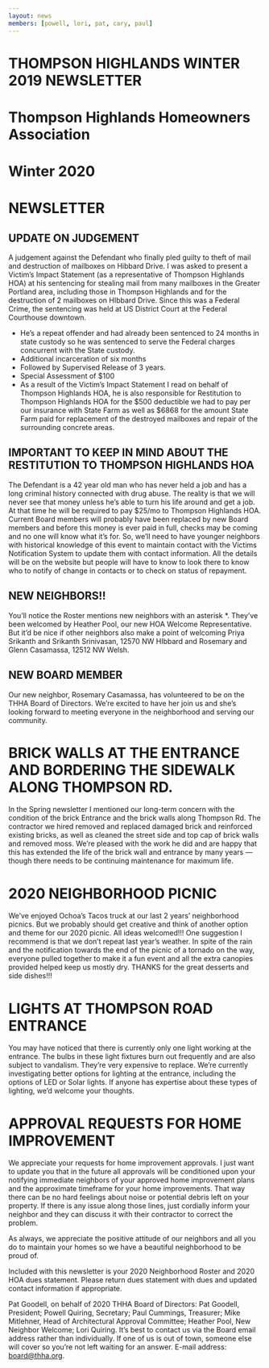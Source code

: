 ```yaml
---
layout: news
members: [powell, lori, pat, cary, paul]
---
```

# THOMPSON HIGHLANDS WINTER 2019 NEWSLETTER

# Thompson Highlands Homeowners Association
# Winter 2020
# NEWSLETTER

## UPDATE ON JUDGEMENT
A judgement against the Defendant who finally pled guilty to theft of mail and destruction of mailboxes on Hibbard Drive. I was asked to present a Victim’s Impact Statement (as a representative of Thompson Highlands HOA) at his sentencing for stealing mail from many mailboxes in the Greater Portland area, including those in Thompson Highlands and for the destruction of 2 mailboxes on HIbbard Drive. Since this was a Federal Crime, the sentencing was held at US District Court at the Federal Courthouse downtown.

- He’s a repeat offender and had already been sentenced to 24 months in state custody so he
was sentenced to serve the Federal charges concurrent with the State custody.
- Additional incarceration of six months
- Followed by Supervised Release of 3 years.
- Special Assessment of $100
- As a result of the Victim’s Impact Statement I read on behalf of Thompson Highlands HOA, he is also responsible for Restitution to Thompson Highlands HOA for the $500 deductible we had to pay per our insurance with State Farm as well as $6868 for the amount State Farm paid for replacement of the destroyed mailboxes and repair of the surrounding concrete areas.

## IMPORTANT TO KEEP IN MIND ABOUT THE RESTITUTION TO THOMPSON HIGHLANDS HOA
The Defendant is a 42 year old man who has never held a job and has a long criminal history connected with drug abuse. The reality is that we will never see that money unless he’s able to turn his life around and get a job. At that time he will be required to pay $25/mo to Thompson Highlands HOA. Current Board members will probably have been replaced by new Board members and before this money is ever paid in full, checks may be coming and no one will know what it’s for. So, we’ll need to have younger neighbors with historical knowledge of this event to maintain contact with the Victims Notification System to update them with contact information. All the details will be on the website but people will have to know to look there to know who to notify of change in contacts or to check on status of repayment.

## NEW NEIGHBORS!!
You’ll notice the Roster mentions new neighbors with an asterisk *.  They’ve been welcomed by Heather Pool, our new HOA Welcome Representative. But it’d be nice if other neighbors also make a point of welcoming Priya Srikanth and Srikanth Srinivasan, 12570 NW HIbbard and Rosemary and Glenn Casamassa, 12512 NW Welsh.

## NEW BOARD MEMBER
 Our new neighbor, Rosemary Casamassa, has volunteered to be on the THHA Board of Directors. We’re excited to have her join us and she’s looking forward to meeting everyone in the neighborhood and serving our community.

# BRICK WALLS AT THE ENTRANCE AND BORDERING THE SIDEWALK ALONG THOMPSON RD.
In the Spring newsletter I mentioned our long-term concern with the condition of the brick Entrance and the brick walls along Thompson Rd. The contractor we hired removed and replaced damaged brick and reinforced existing bricks, as well as cleaned the street side and top cap of brick walls and removed moss. We’re pleased with the work he did and are happy that this has extended the life of the brick wall and entrance by many years — though there needs to be continuing maintenance for maximum life. 

# 2020 NEIGHBORHOOD PICNIC
We’ve enjoyed Ochoa’s Tacos truck at our last 2 years’ neighborhood picnics. But we probably should get creative and think of another option and theme for our 2020 picnic. All ideas welcomed!!! One suggestion I recommend is that we don’t repeat last year’s weather. In spite of the rain and the notification towards the end of the picnic of a tornado on the way, everyone pulled together to make it a fun event and all the extra canopies provided helped keep us mostly dry. THANKS for the great desserts and
side dishes!!!

# LIGHTS AT THOMPSON ROAD ENTRANCE
You may have noticed that there is currently only one light working at the entrance. The bulbs in these light fixtures burn out frequently and are also subject to vandalism. They’re very expensive to replace. We’re currently investigating better options for lighting at the entrance, including the options of LED or Solar lights. If anyone has expertise about these types of lighting, we’d welcome your thoughts.

# APPROVAL REQUESTS FOR HOME IMPROVEMENT
We appreciate your requests for home improvement approvals. I just want to update you that in the future all approvals will be conditioned upon your notifying immediate neighbors of your approved home improvement plans and the approximate timeframe for your home improvements. That way there can be no hard feelings about noise or potential debris left on your property. If there is any issue along those lines, just cordially inform your neighbor and they can discuss it with their contractor to correct the problem.

As always, we appreciate the positive attitude of our neighbors and all you do to maintain your homes so we have a beautiful neighborhood to be proud of.

Included with this newsletter is your 2020 Neighborhood Roster and 2020 HOA dues statement. Please return dues statement with dues and updated contact information if appropriate.

Pat Goodell, on behalf of 2020 THHA Board of Directors: Pat Goodell, President; Powell Quiring, Secretary; Paul Cummings, Treasurer; Mike Mitlehner, Head of Architectural Approval Committee; Heather Pool, New Neighbor Welcome; Lori Quiring. It’s best to contact us via the Board email address rather than individually. If one of us is out of town, someone else will cover so you’re not left waiting for an answer. E-mail address: board@thha.org. 
